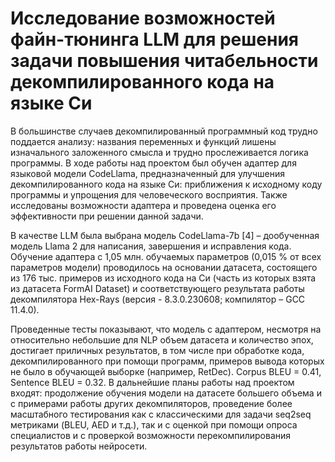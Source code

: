 # Исследование возможностей файн-тюнинга LLM для решения задачи повышения читабельности декомпилированного кода на языке Си
В большинстве случаев декомпилированный программный код трудно поддается анализу: названия переменных и функций лишены изначального заложенного смысла и трудно прослеживается логика программы. В ходе работы над проектом был обучен адаптер для языковой модели CodeLlama, предназначенный для улучшения декомпилированного кода на языке Си: приближения к исходному коду программы и упрощения для человеческого восприятия. Также исследованы возможности адаптера и проведена оценка его эффективности при решении данной задачи.

В качестве LLM была выбрана модель CodeLlama-7b [4] – дообученная модель Llama 2 для написания, завершения и исправления кода. Обучение адаптера с 1,05 млн. обучаемых параметров (0,015 % от всех параметров модели) проводилось на основании датасета, состоящего из 176 тыс. примеров из исходного кода на Си (часть из которых взята из датасета FormAI Dataset) и соответствующего результата работы декомпилятора Hex-Rays (версия - 8.3.0.230608; компилятор – GCC 11.4.0). 

Проведенные тесты показывают, что модель с адаптером, несмотря на относительно небольшие для NLP объем датасета и количество эпох, достигает приличных результатов, в том числе при обработке кода, декомпилированного при помощи программ, примеров вывода которых не было в обучающей выборке (например, RetDec). Corpus BLEU = 0.41, Sentence BLEU = 0.32. В дальнейшие планы работы над проектом входят: продолжение обучения модели на датасете большего объема и с примерами работы других декомпиляторов, проведение более масштабного тестирования как с классическими для задачи seq2seq метриками (BLEU, AED и т.д.), так и с оценкой при помощи опроса специалистов и с проверкой возможности перекомпилирования результатов работы нейросети.
